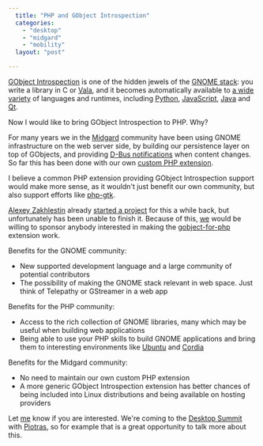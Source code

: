```yaml
---
  title: "PHP and GObject Introspection"
  categories: 
    - "desktop"
    - "midgard"
    - "mobility"
  layout: "post"

---
```

[GObject Introspection](https://live.gnome.org/GObjectIntrospection) is one of the hidden jewels of the [GNOME stack](http://developer.gnome.org/platform-overview/stable/): you write a library in C or [Vala](http://en.wikipedia.org/wiki/Vala_%28programming_language%29), and it becomes automatically available to [a wide variety](https://live.gnome.org/GObjectIntrospection/Users) of languages and runtimes, including [Python](https://live.gnome.org/PyGObject), [JavaScript](https://live.gnome.org/Gjs), [Java](https://live.gnome.org/JGIR) and [Qt](http://blogs.kde.org/node/4444).

Now I would like to bring GObject Introspection to PHP. Why?

For many years we in the [Midgard](http://www.midgard-project.org/) community have been using GNOME infrastructure on the web server side, by building our persistence layer on top of GObjects, and providing [D-Bus notifications](http://teroheikkinen.iki.fi/blog/midgard_workshop_at_fscons/) when content changes. So far this has been done with our own [custom PHP extension](https://github.com/midgardproject/midgard-php5).

I believe a common PHP extension providing GObject Introspection support would make more sense, as it wouldn't just benefit our own community, but also support efforts like [php-gtk](http://gtk.php.net/).

[Alexey Zakhlestin](http://github.com/indeyets) already [started a project](https://github.com/indeyets/gobject-for-php) for this a while back, but unfortunately has been unable to finish it. Because of this, [we](http://nemein.com/en/) would be willing to sponsor anybody interested in making the [gobject-for-php](https://github.com/indeyets/gobject-for-php) extension work.

Benefits for the GNOME community:

* New supported development language and a large community of potential contributors
* The possibility of making the GNOME stack relevant in web space. Just think of Telepathy or GStreamer in a web app

Benefits for the PHP community:

* Access to the rich collection of GNOME libraries, many which may be useful when building web applications
* Being able to use your PHP skills to build GNOME applications and bring them to interesting environments like [Ubuntu](http://www.ubuntu.com/ubuntu) and [Cordia](http://cordiahd.org/)

Benefits for the Midgard community:

* No need to maintain our own custom PHP extension
* A more generic GObject Introspection extension has better chances of being included into Linux distributions and being available on hosting providers

Let [me](http://nemein.com/en/people/bergie/) know if you are interested. We're coming to the [Desktop Summit](https://desktopsummit.org/) with [Piotras](http://blogs.nemein.com/people/piotras/), so for example that is a great opportunity to talk more about this.
